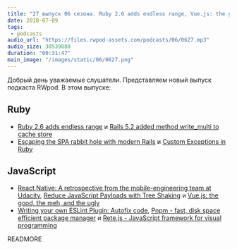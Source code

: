 ```yaml
---
title: "27 выпуск 06 сезона. Ruby 2.6 adds endless range, Vue.js: the good, the meh, and the ugly, Pnpm, Rete.js и прочее"
date: 2018-07-09
tags:
 - podcasts
audio_url: "https://files.rwpod-assets.com/podcasts/06/0627.mp3"
audio_size: 30539880
duration: "00:31:47"
main_image: "/images/static/06/0627.png"
---
```


Добрый день уважаемые слушатели. Представляем новый выпуск подкаста RWpod. В этом выпуске:

## Ruby

 - [Ruby 2.6 adds endless range](https://blog.bigbinary.com/2018/07/04/ruby-2-6-adds-endless-range.html) и [Rails 5.2 added method write_multi to cache store](https://blog.bigbinary.com/2018/07/03/rails-5.2-adds-write_multi-for-cache-writes)
 - [Escaping the SPA rabbit hole with modern Rails](https://medium.com/@jmanrubia/escaping-the-spa-rabbit-hole-with-turbolinks-903f942bf52c) и [Custom Exceptions in Ruby](https://blog.appsignal.com/2018/07/03/custom-exceptions-in-ruby.html)

## JavaScript

 - [React Native: A retrospective from the mobile-engineering team at Udacity](https://engineering.udacity.com/react-native-a-retrospective-from-the-mobile-engineering-team-at-udacity-89975d6a8102), [Reduce JavaScript Payloads with Tree Shaking](https://developers.google.com/web/fundamentals/performance/optimizing-javascript/tree-shaking/) и [Vue.js: the good, the meh, and the ugly](https://medium.com/@Pier/vue-js-the-good-the-meh-and-the-ugly-82800bbe6684)
 - [Writing your own ESLint Plugin: Autofix code](https://frontendmayhem.com/writing-your-own-eslint-plugin-autofix-code/), [Pnpm - fast, disk space efficient package manager](https://pnpm.js.org/) и [Rete.js - JavaScript framework for visual programming](https://github.com/retejs/rete)

READMORE
